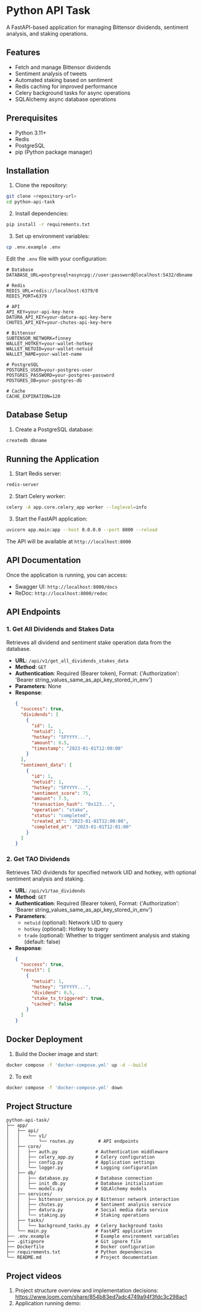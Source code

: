 # Python API Task

A FastAPI-based application for managing Bittensor dividends, sentiment analysis, and staking operations.

## Features

- Fetch and manage Bittensor dividends
- Sentiment analysis of tweets
- Automated staking based on sentiment
- Redis caching for improved performance
- Celery background tasks for async operations
- SQLAlchemy async database operations

## Prerequisites

- Python 3.11+
- Redis
- PostgreSQL
- pip (Python package manager)

## Installation

1. Clone the repository:
```bash
git clone <repository-url>
cd python-api-task
```

2. Install dependencies:
```bash
pip install -r requirements.txt
```

3. Set up environment variables:
```bash
cp .env.example .env
```
Edit the `.env` file with your configuration:
```env
# Database
DATABASE_URL=postgresql+asyncpg://user:password@localhost:5432/dbname

# Redis
REDIS_URL=redis://localhost:6379/0
REDIS_PORT=6379

# API
API_KEY=your-api-key-here
DATURA_API_KEY=your-datura-api-key-here
CHUTES_API_KEY=your-chutes-api-key-here

# Bittensor
SUBTENSOR_NETWORK=finney
WALLET_HOTKEY=your-wallet-hotkey
WALLET_NETUID=your-wallet-netuid
WALLET_NAME=your-wallet-name

# PostgreSQL
POSTGRES_USER=your-postgres-user
POSTGRES_PASSWORD=your-postgres-password
POSTGRES_DB=your-postgres-db

# Cache
CACHE_EXPIRATION=120
```

## Database Setup

1. Create a PostgreSQL database:
```bash
createdb dbname
```

## Running the Application

1. Start Redis server:
```bash
redis-server
```

2. Start Celery worker:
```bash
celery -A app.core.celery_app worker --loglevel=info
```

3. Start the FastAPI application:
```bash
uvicorn app.main:app --host 0.0.0.0 --port 8000 --reload
```

The API will be available at `http://localhost:8000`

## API Documentation

Once the application is running, you can access:
- Swagger UI: `http://localhost:8000/docs`
- ReDoc: `http://localhost:8000/redoc`

## API Endpoints

### 1. Get All Dividends and Stakes Data

Retrieves all dividend and sentiment stake operation data from the database.

- **URL**: `/api/v1/get_all_dividends_stakes_data`
- **Method**: `GET`
- **Authentication**: Required (Bearer token), Format: {'Authorization': 'Bearer string_values_same_as_api_key_stored_in_env'}
- **Parameters**: None
- **Response**:
  ```json
  {
    "success": true,
    "dividends": [
      {
        "id": 1,
        "netuid": 1,
        "hotkey": "5FYYYY...",
        "amount": 0.5,
        "timestamp": "2023-01-01T12:00:00"
      }
    ],
    "sentiment_data": [
      {
        "id": 1,
        "netuid": 1,
        "hotkey": "5FYYYY...",
        "sentiment_score": 75,
        "amount": 7.5,
        "transaction_hash": "0x123...",
        "operation": "stake",
        "status": "completed",
        "created_at": "2023-01-01T12:00:00",
        "completed_at": "2023-01-01T12:01:00"
      }
    ]
  }
  ```

### 2. Get TAO Dividends

Retrieves TAO dividends for specified network UID and hotkey, with optional sentiment analysis and staking.

- **URL**: `/api/v1/tao_dividends`
- **Method**: `GET`
- **Authentication**: Required (Bearer token), Format: {'Authorization': 'Bearer string_values_same_as_api_key_stored_in_env'}
- **Parameters**:
  - `netuid` (optional): Network UID to query
  - `hotkey` (optional): Hotkey to query
  - `trade` (optional): Whether to trigger sentiment analysis and staking (default: false)
- **Response**:
  ```json
  {
    "success": true,
    "result": [
      {
        "netuid": 1,
        "hotkey": "5FYYYY...",
        "dividend": 0.5,
        "stake_tx_triggered": true,
        "cached": false
      }
    ]
  }
  ```

## Docker Deployment

1. Build the Docker image and start:
```bash
docker compose -f 'docker-compose.yml' up -d --build
```

2. To exit
```bash
docker compose -f 'docker-compose.yml' down
```

## Project Structure

```
python-api-task/
├── app/
│   ├── api/
│   │   └── v1/
│   │       └── routes.py         # API endpoints
│   ├── core/
│   │   ├── auth.py              # Authentication middleware
│   │   ├── celery_app.py        # Celery configuration
│   │   ├── config.py            # Application settings
│   │   └── logger.py            # Logging configuration
│   ├── db/
│   │   ├── database.py          # Database connection
│   │   ├── init_db.py           # Database initialization
│   │   └── models.py            # SQLAlchemy models
│   ├── services/
│   │   ├── bittensor_service.py # Bittensor network interaction
│   │   ├── chutes.py            # Sentiment analysis service
│   │   ├── datura.py            # Social media data service
│   │   └── staking.py           # Staking operations
│   ├── tasks/
│   │   └── background_tasks.py  # Celery background tasks
│   └── main.py                  # FastAPI application
├── .env.example                 # Example environment variables
├── .gitignore                   # Git ignore file
├── Dockerfile                   # Docker configuration
├── requirements.txt             # Python dependencies
└── README.md                    # Project documentation
```


## Project videos

1. Project structure overview and implementation decisions: https://www.loom.com/share/854b83ed7adc4749a94f3fdc3c298ac1
2. Application running demo: 

